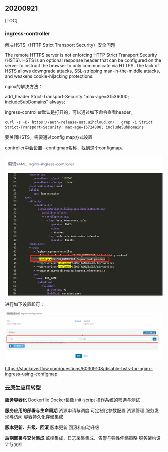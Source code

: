 ## 20200921

[TOC]

### ingress-controller

 解决HSTS（HTTP Strict Transport Security）安全问题

The remote HTTPS server is not enforcing HTTP Strict Transport Security (HSTS). HSTS is an optional response header that can be configured on the server to instruct the browser to only communicate via HTTPS. The lack of HSTS allows downgrade attacks, SSL-stripping man-in-the-middle attacks, and weakens cookie-hijacking protections.



nginx的解决方法：

add_header Strict-Transport-Security "max-age=31536000; includeSubDomains" always;



ingress-controller默认是打开的，可以通过如下命令查看header。

``` shell
curl -s -D- https://auth-release-uat.uihcloud.cn/ | grep -i Strict
Strict-Transport-Security: max-age=15724800; includeSubDomains
```



要关闭HSTS，需要通过config map方式设置

controller中会设置--configmap名称，找到这个configmap。

![img](pics/k8s_20200921/%E4%BC%81%E4%B8%9A%E5%BE%AE%E4%BF%A1%E6%88%AA%E5%9B%BE_16006708968134-1600670906651.png)



进行如下设置即可：

![img](pics/k8s_20200921/%E4%BC%81%E4%B8%9A%E5%BE%AE%E4%BF%A1%E6%88%AA%E5%9B%BE_16006710322171.png)

https://stackoverflow.com/questions/60309108/disable-hsts-for-nginx-ingress-using-configmap



### 云原生应用转型

**服务容器化**
Dockerfile
Docker镜像
init-script
操作系统的筛选与测试

**服务应用的部署与生命周期**
资源申请与调度
可定制化参数配置
资源管理
服务发现与访问
容器持久化存储集成

**版本更新、升级、回滚**
版本更新
回滚和自动升级

**后期部署与交付集成**
监控集成、日志采集集成、告警与弹性伸缩策略
服务架构设计与文档